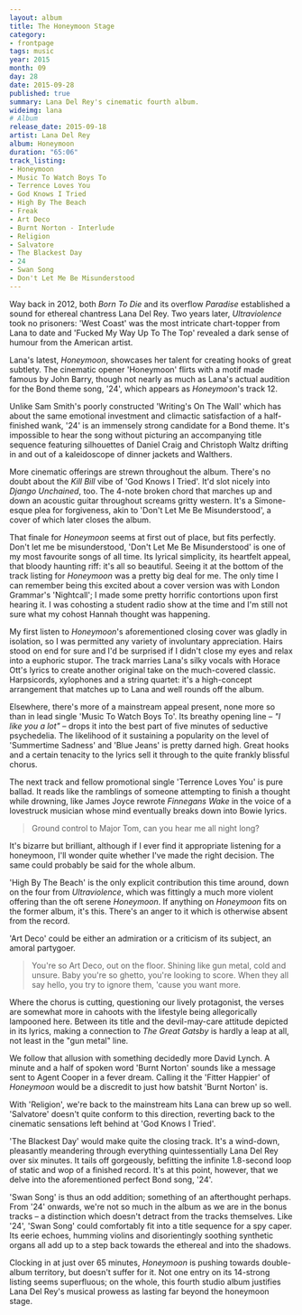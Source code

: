 ```yaml
---
layout: album
title: The Honeymoon Stage
category:
- frontpage
tags: music
year: 2015
month: 09
day: 28
date: 2015-09-28
published: true
summary: Lana Del Rey's cinematic fourth album.
wideimg: lana
# Album
release_date: 2015-09-18
artist: Lana Del Rey
album: Honeymoon
duration: "65:06"
track_listing:
- Honeymoon
- Music To Watch Boys To
- Terrence Loves You
- God Knows I Tried
- High By The Beach
- Freak
- Art Deco
- Burnt Norton - Interlude
- Religion
- Salvatore
- The Blackest Day
- 24
- Swan Song
- Don't Let Me Be Misunderstood
---
```

Way back in 2012, both _Born To Die_ and its overflow _Paradise_ established a sound for ethereal chantress Lana Del Rey.
Two years later, _Ultraviolence_ took no prisoners:
'West Coast' was the most intricate chart-topper from Lana to date
and 'Fucked My Way Up To The Top' revealed a dark sense of humour from the American artist.

Lana's latest, _Honeymoon_, showcases her talent for creating hooks of great subtlety.
The cinematic opener 'Honeymoon' flirts with a motif made famous by John Barry,
though not nearly as much as Lana's actual audition for the Bond theme song, '24',
which appears as _Honeymoon_'s track 12.

Unlike Sam Smith's poorly constructed 'Writing's On The Wall' which has about the
same emotional investment and climactic satisfaction of a half-finished wank,
'24' is an immensely strong candidate for a Bond theme.
It's impossible to hear the song without picturing an accompanying title sequence
featuring silhouettes of Daniel Craig and Christoph Waltz drifting in and out of a kaleidoscope of dinner jackets and Walthers.

More cinematic offerings are strewn throughout the album.
There's no doubt about the _Kill Bill_ vibe of 'God Knows I Tried'.
It'd slot nicely into _Django Unchained_, too.
The 4-note broken chord that marches up and down an acoustic guitar throughout screams gritty western.
It's a Simone-esque plea for forgiveness, akin to 'Don't Let Me Be Misunderstood',
a cover of which later closes the album.

That finale for _Honeymoon_ seems at first out of place, but fits perfectly.
Don't let me be misunderstood, 'Don't Let Me Be Misunderstood' is one of my most favourite songs of all time.
Its lyrical simplicity, its heartfelt appeal, that bloody haunting riff: it's all so beautiful.
Seeing it at the bottom of the track listing for _Honeymoon_ was a pretty big deal for me.
The only time I can remember being this excited about a cover version was with London Grammar's 'Nightcall';
I made some pretty horrific contortions upon first hearing it.
I was cohosting a student radio show at the time and
I'm still not sure what my cohost Hannah thought was happening.

My first listen to _Honeymoon_'s aforementioned closing cover was gladly in isolation,
so I was permitted any variety of involuntary appreciation.
Hairs stood on end for sure and I'd be surprised if I didn't close my eyes and relax into a euphoric stupor.
The track marries Lana's silky vocals with Horace Ott's lyrics to create another original take on the much-covered classic.
Harpsicords, xylophones and a string quartet: it's a high-concept arrangement that matches up to Lana and well rounds off the album.

Elsewhere, there's more of a mainstream appeal present,
none more so than in lead single 'Music To Watch Boys To'.
Its breathy opening line – _"I like you a lot"_ –
drops it into the best part of five minutes of seductive psychedelia.
The likelihood of it sustaining a popularity on the level of 'Summertime Sadness' and 'Blue Jeans'
is pretty darned high.
Great hooks and a certain tenacity to the lyrics sell it through to the quite frankly blissful chorus.

The next track and fellow promotional single 'Terrence Loves You' is pure ballad.
It reads like the ramblings of someone attempting to finish a thought while drowning,
like James Joyce rewrote _Finnegans Wake_ in the voice of a lovestruck musician
whose mind eventually breaks down into Bowie lyrics.

<blockquote>Ground control to Major Tom, can you hear me all night long?</blockquote>

It's bizarre but brilliant, although if I ever find it appropriate listening for a honeymoon,
I'll wonder quite whether I've made the right decision.
The same could probably be said for the whole album.

'High By The Beach' is the only explicit contribution this time around,
down on the four from _Ultraviolence_,
which was fittingly a much more violent offering than the oft serene _Honeymoon_.
If anything on _Honeymoon_ fits on the former album, it's this.
There's an anger to it which is otherwise absent from the record.

'Art Deco' could be either an admiration or a criticism of its subject, an amoral partygoer.

<blockquote>You're so Art Deco, out on the floor.
Shining like gun metal, cold and unsure.
Baby you're so ghetto, you're looking to score.
When they all say hello, you try to ignore them,
'cause you want more.
</blockquote>

Where the chorus is cutting, questioning our lively protagonist, the verses are somewhat more in cahoots with the lifestyle
being allegorically lampooned here.
Between its title and the devil-may-care attitude depicted in its lyrics,
making a connection to _The Great Gatsby_ is hardly a leap at all,
not least in the "gun metal" line.

We follow that allusion with something decidedly more David Lynch.
A minute and a half of spoken word 'Burnt Norton' sounds like a message sent to Agent Cooper in a fever dream.
Calling it the 'Fitter Happier' of _Honeymoon_ would be a discredit to just how batshit 'Burnt Norton' is.

With 'Religion', we're back to the mainstream hits Lana can brew up so well.
'Salvatore' doesn't quite conform to this direction,
reverting back to the cinematic sensations left behind at 'God Knows I Tried'.

'The Blackest Day' would make quite the closing track.
It's a wind-down,
pleasantly meandering through everything quintessentially Lana Del Rey over six minutes.
It tails off gorgeously, befitting the infinite 1.8-second loop of static and wop of a finished record.
It's at this point, however, that we delve into the aforementioned perfect Bond song, '24'.

'Swan Song' is thus an odd addition; something of an afterthought perhaps.
From '24' onwards, we're not so much in the album as we are in the bonus tracks
– a distinction which doesn't detract from the tracks themselves.
Like '24', 'Swan Song' could comfortably fit into a title sequence for a spy caper.
Its eerie echoes, humming violins and disorientingly soothing synthetic organs
all add up to a step back towards the ethereal and into the shadows.

Clocking in at just over 65 minutes, _Honeymoon_ is pushing towards double-album territory,
but doesn't suffer for it.
Not one entry on its 14-strong listing seems superfluous;
on the whole, this fourth studio album
justifies Lana Del Rey's musical prowess as lasting far beyond the honeymoon stage.
